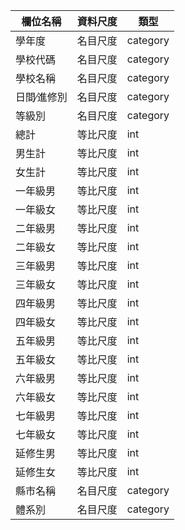 |欄位名稱|資料尺度|類型|
|-------|--------|----| 
|學年度|名目尺度|category|
|學校代碼|名目尺度|category|
|學校名稱|名目尺度|category|
|日間∕進修別|名目尺度|category|
|等級別|名目尺度|category|
|總計|等比尺度| int|
|男生計|等比尺度| int|
|女生計|等比尺度| int|
|一年級男|等比尺度| int|
|一年級女|等比尺度| int|
|二年級男|等比尺度| int|
|二年級女|等比尺度| int|
|三年級男|等比尺度| int|
|三年級女|等比尺度| int|
|四年級男|等比尺度| int|
|四年級女|等比尺度| int|
|五年級男|等比尺度| int|
|五年級女|等比尺度| int|
|六年級男|等比尺度| int|
|六年級女|等比尺度| int|
|七年級男|等比尺度| int|
|七年級女|等比尺度| int|
|延修生男|等比尺度| int|
|延修生女|等比尺度| int|
|縣市名稱|名目尺度|category|
|體系別|名目尺度|category|
